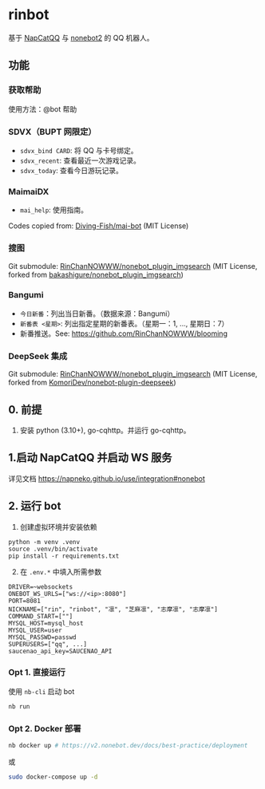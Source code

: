 # rinbot

基于 [NapCatQQ](https://github.com/NapNeko/NapCatQQ) 与 [nonebot2](https://github.com/nonebot/nonebot2) 的 QQ 机器人。

## 功能

### 获取帮助

使用方法：@bot 帮助

### SDVX（BUPT 网限定）

- `sdvx_bind CARD`: 将 QQ 与卡号绑定。
- `sdvx_recent`: 查看最近一次游戏记录。
- `sdvx_today`: 查看今日游玩记录。

### MaimaiDX

- `mai_help`: 使用指南。

Codes copied from: [Diving-Fish/mai-bot](https://github.com/Diving-Fish/mai-bot) (MIT License)

### 搜图

Git submodule: [RinChanNOWWW/nonebot_plugin_imgsearch](https://github.com/RinChanNOWWW/nonebot_plugin_imgsearch) (MIT License, forked from [bakashigure/nonebot_plugin_imgsearch](https://github.com/bakashigure/nonebot_plugin_imgsearch))

### Bangumi

- `今日新番`：列出当日新番。（数据来源：Bangumi）
- `新番表 <星期>`: 列出指定星期的新番表。（星期一：1, ..., 星期日：7）
- 新番推送。See: https://github.com/RinChanNOWWW/blooming

### DeepSeek 集成

Git submodule: [RinChanNOWWW/nonebot_plugin_imgsearch](https://github.com/RinChanNOWWW/nonebot-plugin-deepseek) (MIT License, forked from [KomoriDev/nonebot-plugin-deepseek](https://github.com/KomoriDev/nonebot-plugin-deepseek))

## 0. 前提

1. 安装 python (3.10+), go-cqhttp。并运行 go-cqhttp。

## 1.启动 NapCatQQ 并启动 WS 服务

详见文档 https://napneko.github.io/use/integration#nonebot

## 2. 运行 bot

1. 创建虚拟环境并安装依赖

```
python -m venv .venv
source .venv/bin/activate
pip install -r requirements.txt
```

2. 在 `.env.*` 中填入所需参数


```
DRIVER=~websockets
ONEBOT_WS_URLS=["ws://<ip>:8080"]
PORT=8081
NICKNAME=["rin", "rinbot", "凛", "芝麻凛", "志摩凛", "志摩凛"]
COMMAND_START=[""]
MYSQL_HOST=mysql_host
MYSQL_USER=user
MYSQL_PASSWD=passwd
SUPERUSERS=["qq", ...]
saucenao_api_key=SAUCENAO_API
```

### Opt 1. 直接运行

使用 `nb-cli` 启动 bot

```bash
nb run
```

### Opt 2. Docker 部署

```bash
nb docker up # https://v2.nonebot.dev/docs/best-practice/deployment
```

或

```bash
sudo docker-compose up -d
```

